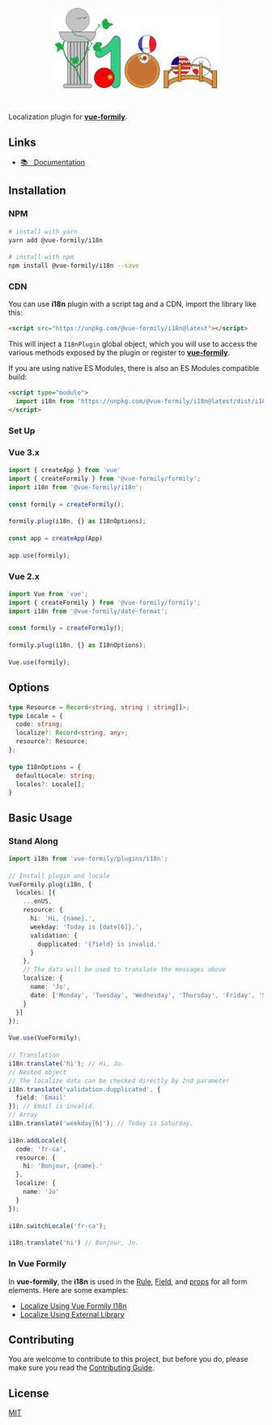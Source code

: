 <p align="center">
  <a href="https://vue-formily.netlify.app/plugins/i18n" target="_blank">
    <img width="320" src="./.github/logo.png">
  </a>
</p>
<br>

Localization plugin for [**vue-formily**](https://vue-formily.netlify.app).

## Links
- [📚 &nbsp; Documentation](https://vue-formily.netlify.app/plugins/i18n)

## Installation
### NPM
```sh
# install with yarn
yarn add @vue-formily/i18n

# install with npm
npm install @vue-formily/i18n --save
```

### CDN
You can use **i18n** plugin with a script tag and a CDN, import the library like this:

```html
<script src="https://unpkg.com/@vue-formily/i18n@latest"></script>
```

This will inject a `I18nPlugin` global object, which you will use to access the various methods exposed by the plugin or register to [**vue-formily**](https://vue-formily.netlify.app).

If you are using native ES Modules, there is also an ES Modules compatible build:

```html
<script type="module">
  import i18n from 'https://unpkg.com/@vue-formily/i18n@latest/dist/i18n-plugin.esm.js'
</script>
```

### Set Up
### Vue 3.x
```typescript
import { createApp } from 'vue'
import { createFormily } from '@vue-formily/formily';
import i18n from '@vue-formily/i18n';

const formily = createFormily();

formily.plug(i18n, {} as I18nOptions);

const app = createApp(App)

app.use(formily);
```

### Vue 2.x
```typescript
import Vue from 'vue';
import { createFormily } from '@vue-formily/formily';
import i18n from '@vue-formily/date-format';

const formily = createFormily();

formily.plug(i18n, {} as I18nOptions);

Vue.use(formily);
```

## Options
```typescript
type Resource = Record<string, string | string[]>;
type Locale = {
  code: string;
  localize?: Record<string, any>;
  resource?: Resource;
};

type I18nOptions = {
  defaultLocale: string;
  locales?: Locale[];
}
```

## Basic Usage
### Stand Along
```typescript
import i18n from 'vue-formily/plugins/i18n';

// Install plugin and locale
VueFormily.plug(i18n, {
  locales: [{
    ...enUS,
    resource: {
      hi: 'Hi, {name}.',
      weekday: 'Today is {date[6]}.',
      validation: {
        dupplicated: '{field} is invalid.'
      }
    },
    // The data will be used to translate the messages above
    localize: {
      name: 'Jo',
      date: ['Monday', 'Tuesday', 'Wednesday', 'Thursday', 'Friday', 'Saturday', 'Sunday']
    }
  }]
});

Vue.use(VueFormily);

// Translation
i18n.translate('hi'); // Hi, Jo.
// Nested object
// The localize data can be checked directly by 2nd parameter
i18n.translate('validation.dupplicated', {
  field: 'Email'
}); // Email is invalid.
// Array
i18n.translate('weekday[6]'); // Today is Saturday.

i18n.addLocale({
  code: 'fr-ca',
  resource: {
    hi: 'Bonjour, {name}.'
  },
  localize: {
    name: 'Jo'
  }
});

i18n.switchLocale('fr-ca');

i18n.translate('hi') // Bonjour, Jo.
```

### In Vue Formily
In **vue-formily**, the **i18n** is used in the [Rule](https://vue-formily.netlify.app/api/rule), [Field](https://vue-formily.netlify.app/api/field), and [props](https://vue-formily.netlify.app/api/element#properties) for all form elements. Here are some examples:
- [Localize Using Vue Formily I18n](https://vue-formily.netlify.app/examples/localize#using-vue-formily-i18n)
- [Localize Using External Library](https://vue-formily.netlify.app/examples/localize#using-external-library)

## Contributing
You are welcome to contribute to this project, but before you do, please make sure you read the [Contributing Guide](https://github.com/vue-formily/formily/blob/main/.github/CONTRIBUTING.md).

## License
[MIT](./LICENSE)
